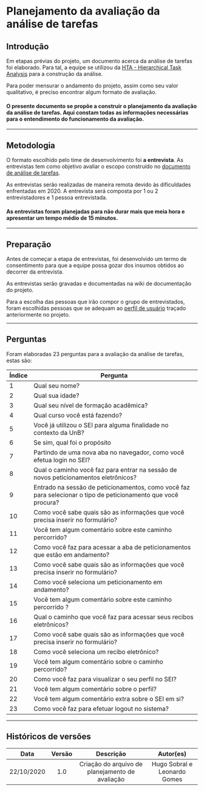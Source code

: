 # Planejamento da avaliação da análise de tarefas

## Introdução

Em etapas prévias do projeto, um documento acerca da análise de tarefas foi elaborado. Para tal, a equipe se utilizou da [HTA - Hierarchical Task Analysis](https://hfacmethods.wordpress.com/hierarchical-task-analysis/) para a construção da análise.

Para poder mensurar o andamento do projeto, assim como seu valor qualitativo, é preciso encontrar algum formato de avaliação.

#### O presente documento se propõe a construir o planejamento da avaliação da análise de tarefas. Aqui constam todas as informações necessárias para o entendimento do funcionamento da avaliação.

---

## Metodologia

O formato escolhido pelo time de desenvolvimento foi **a entrevista**. As entrevistas tem como objetivo avaliar o escopo construído no [documento de análise de tarefas](./use_context/tasks_analysis.md).

As entrevistas serão realizadas de maneira remota devido às dificuldades enfrentadas em 2020. A entrevista será composta por 1 ou 2 entrevistadores e 1 pessoa entrevistada.

#### As entrevistas foram planejadas para não durar mais que meia hora e apresentar um tempo médio de 15 minutos.

---

## Preparação

Antes de começar a etapa de entrevistas, foi desenvolvido um termo de consentimento para que a equipe possa gozar dos insumos obtidos ao decorrer da entrevista.

As entrevistas serão gravadas e documentadas na wiki de documentação do projeto.

Para a escolha das pessoas que irão compor o grupo de entrevistados, foram escolhidas pessoas que se adequam ao [perfil de usuário](./use_context/user_profiles.md) traçado anteriormente no projeto.

---

## Perguntas

Foram elaboradas 23 perguntas para a avaliação da análise de tarefas, estas são:

| Índice | Pergunta                                                                                                       |
| ------ | -------------------------------------------------------------------------------------------------------------- |
| 1      | Qual seu nome?                                                                                                 |
| 2      | Qual sua idade?                                                                                                |
| 3      | Qual seu nível de formação acadêmica?                                                                          |
| 4      | Qual curso você está fazendo?                                                                                  |
| 5      | Você já utilizou o SEI para alguma finalidade no contexto da UnB?                                              |
| 6      | Se sim, qual foi o propósito                                                                                   |
| 7      | Partindo de uma nova aba no navegador, como você efetua login no SEI?                                          |
| 8      | Qual o caminho você faz para entrar na sessão de novos peticionamentos eletrônicos?                            |
| 9      | Entrado na sessão de peticionamentos, como você faz para selecionar o tipo de peticionamento que você procura? |
| 10     | Como você sabe quais são as informações que você precisa inserir no formulário?                                |
| 11     | Você tem algum comentário sobre este caminho percorrido?                                                       |
| 12     | Como você faz para acessar a aba de peticionamentos que estão em andamento?                                    |
| 13     | Como você sabe quais são as informações que você precisa inserir no formulário?                                |
| 14     | Como você seleciona um peticionamento em andamento?                                                            |
| 15     | Você tem algum comentário sobre este caminho percorrido ?                                                      |
| 16     | Qual o caminho que você faz para acessar seus recibos eletrônicos?                                             |
| 17     | Como você sabe quais são as informações que você precisa inserir no formulário?                                |
| 18     | Como você seleciona um recibo eletrônico?                                                                      |
| 19     | Você tem algum comentário sobre o caminho percorrido?                                                          |
| 20     | Como você faz para visualizar o seu perfil no SEI?                                                             |
| 21     | Você tem algum comentário sobre o perfil?                                                                      |
| 22     | Você tem algum comentário extra sobre o SEI em si?                                                             |
| 23     | Como você faz para efetuar logout no sistema?                                                                  |

---

## Históricos de versões

|    Data    | Versão |                    Descrição                    |          Autor(es)           |
| :--------: | :----: | :---------------------------------------------: | :--------------------------: |
| 22/10/2020 |  1.0   | Criação do arquivo de planejamento de avaliação | Hugo Sobral e Leonardo Gomes |
